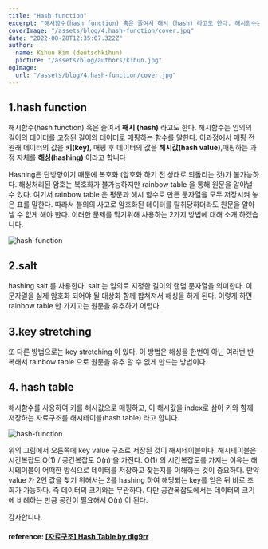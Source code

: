 ```yaml
---
title: "Hash function"
excerpt: "해시함수(hash function) 혹은 줄여서 해시 (hash) 라고도 한다. 해시함수는 임의의 길이의 데이터를 고정된 길이의 데이터로 매핑하는 함수를 말한다. 이과정에서 매핑 전 원래 데이터의 값을 키(key), 매핑 후 데이터의 값을 해시값(hash value),매핑하는 과정 자체를 해싱(hashing)라고 합니다"
coverImage: "/assets/blog/4.hash-function/cover.jpg"
date: "2022-08-28T12:35:07.322Z"
author:
  name: Kihun Kim (deutschkihun)
  picture: "/assets/blog/authors/kihun.jpg"
ogImage:
  url: "/assets/blog/4.hash-function/cover.jpg"
---
```


## 1.hash function

해시함수(hash function) 혹은 줄여서 **해시 (hash)** 라고도 한다. 해시함수는 임의의 길이의 데이터를 고정된 길이의 데이터로 매핑하는 함수를 말한다. 이과정에서 매핑 전 원래 데이터의 값을 **키(key)**, 매핑 후 데이터의 값을 **해시값(hash value)**,매핑하는 과정 자체를 **해싱(hashing)** 이라고 합니다

Hashing은 단방향이기 때문에 복호화 (암호화 하기 전 상태로 되돌리는 것)가 불가능하다. 해싱처리된 암호는 복호화가 불가능하지만 rainbow table 을 통해 원문을 알아낼 수 있다. 여기서 rainbow table 은 평문과 해시 함수로 만든 문자열을 모두 저장시켜 놓은 표를 말한다. 따라서 불의의 사고로 암호화된 데이터를 탈취당하더라도 원문을 알아낼 수 없게 해야 한다. 이러한 문제를 막기위해 사용하는 2가지 방법에 대해 소개 하겠습니다.

![hash-function](/assets/blog/4.hash-function/hash-function.jpg)

## 2.salt

hashing salt 를 사용한다. salt 는 임의로 지정한 길이의 랜덤 문자열을 의미한다. 이 문자열을 실제 암호화 되어야 될 대상화 함께 합쳐져서 해싱을 하게 된다. 이렇게 하면 rainbow table 만 가지고는 원문을 유추하기 어렵다.

## 3.key stretching

또 다른 방법으로는 key stretching 이 있다. 이 방법은 해싱을 한번이 아닌 여러번 반복해서 rainbow table 으로 원문을 유추 할 수 없게 만드는 방법이다.

## 4. hash table

해시함수를 사용하여 키를 해시값으로 매핑하고, 이 해시값을 index로 삼아 키와 함께 저장하는 자료구조를 해시테이블(hash table) 라고 합니다.

![hash-function](/assets/blog/4.hash-function/hash-table.webp)

위의 그림에서 오른쪽에 key value 구조로 저장된 것이 해시테이블이다. 해시테이블은 시간복잡도 O(1) / 공간복잡도 O(n) 을 가진다. O(1) 의 시간복잡도를 가지는 이유는 해시테이블이 어떠한 방식으로 데이터를 저장하고 찾는지를 이해하는 것이 중요하다. 만약 value 가 2인 값을 찾기 위해서는 2를 hashing 하여 해당되는 key를 얻은 뒤 바로 조회가 가능하다. 즉 데이터의 크기와는 무관하다. 다만 공간복잡도에서는 데이터의 크기에 비례하는 만큼 공간이 필요해서 O(n) 이 된다.

감사합니다.

#### reference: [[자료구조] Hash Table by dig9rr](https://dingrr.com/blog/post/%EC%9E%90%EB%A3%8C%EA%B5%AC%EC%A1%B0-hash-table%ED%95%B4%EC%8B%9C%ED%85%8C%EC%9D%B4%EB%B8%94)
